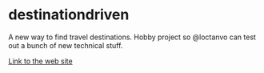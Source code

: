 # destinationdriven
A new way to find travel destinations. Hobby project so @loctanvo can test out a bunch of new technical stuff.

[Link to the web site](http://www.loctanvo.com/destinationdriven/)
